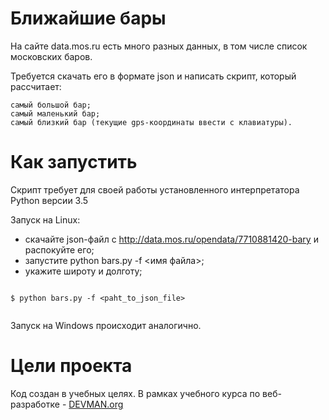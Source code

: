 # Ближайшие бары



На сайте data.mos.ru есть много разных данных, в том числе список московских баров.

Требуется скачать его в формате json и написать скрипт, который рассчитает:

    самый большой бар;
    самый маленький бар;
    самый близкий бар (текущие gps-координаты ввести с клавиатуры).



# Как запустить

Скрипт требует для своей работы установленного интерпретатора Python версии 3.5

Запуск на Linux:
* скачайте json-файл с http://data.mos.ru/opendata/7710881420-bary и распокуйте его;
* запустите python bars.py -f <имя файла>;
* укажите широту и долготу;

```#!bash

$ python bars.py -f <paht_to_json_file>


```

Запуск на Windows происходит аналогично.

# Цели проекта

Код создан в учебных целях. В рамках учебного курса по веб-разработке - [DEVMAN.org](https://devman.org)
